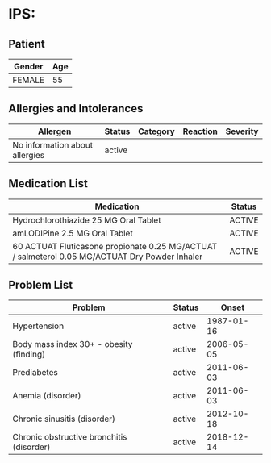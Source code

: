 # IPS:

## Patient

|Gender|Age|
|---|---|
|FEMALE|55|

## Allergies and Intolerances

|Allergen|Status|Category|Reaction|Severity|
|---|---|---|---|---|
|No information about allergies|active||||

## Medication List

|Medication|Status|
|---|---|
|Hydrochlorothiazide 25 MG Oral Tablet|ACTIVE|
|amLODIPine 2.5 MG Oral Tablet|ACTIVE|
|60 ACTUAT Fluticasone propionate 0.25 MG/ACTUAT / salmeterol 0.05 MG/ACTUAT Dry Powder Inhaler|ACTIVE|

## Problem List

|Problem|Status|Onset|
|---|---|---|
|Hypertension|active|1987-01-16|
|Body mass index 30+ - obesity (finding)|active|2006-05-05|
|Prediabetes|active|2011-06-03|
|Anemia (disorder)|active|2011-06-03|
|Chronic sinusitis (disorder)|active|2012-10-18|
|Chronic obstructive bronchitis (disorder)|active|2018-12-14|
